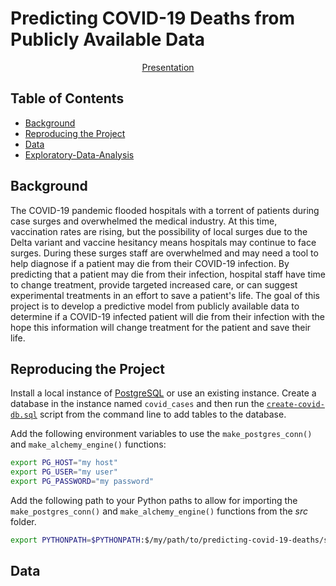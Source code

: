 # Predicting COVID-19 Deaths from Publicly Available Data

<p align="center">
  <a href="https://docs.google.com/presentation/d/1ZuryGxy18rZlF7Ga8g-YR7_lhyIDFDDxJe-eabr94FM/edit?usp=sharing">Presentation</a>
</p>

## Table of Contents
- [Background](#background)
- [Reproducing the Project](#reproducing-the-project)
- [Data](#data)
- [Exploratory-Data-Analysis](#exploratory-data-analysis)

## Background
The COVID-19 pandemic flooded hospitals with a torrent of patients during case surges and overwhelmed the medical industry. At this time, vaccination rates are rising, but the possibility of local surges due to the Delta variant and vaccine hesitancy means hospitals may continue to face surges. During these surges staff are overwhelmed and may need a tool to help diagnose if a patient may die from their COVID-19 infection. By predicting that a patient may die from their infection, hospital staff have time to change treatment, provide targeted increased care, or can suggest experimental treatments in an effort to save a patient's life. The goal of this project is to develop a predictive model from publicly available data to determine if a COVID-19 infected patient will die from their infection with the hope this information will change treatment for the patient and save their life.

## Reproducing the Project
Install a local instance of [PostgreSQL](https://www.postgresql.org/download/) or use an existing instance. Create a database in the instance named `covid_cases` and then run the [`create-covid-db.sql`](https://github.com/jkh-code/predicting-covid-19-deaths/blob/main/sql/create-covid-db.sql) script from the command line to add tables to the database.

Add the following environment variables to use the `make_postgres_conn()` and `make_alchemy_engine()` functions:

```sh
export PG_HOST="my host"
export PG_USER="my user"
export PG_PASSWORD="my password"
```

Add the following path to your Python paths to allow for importing the `make_postgres_conn()` and `make_alchemy_engine()` functions from the *src* folder.

```sh
export PYTHONPATH=$PYTHONPATH:$/my/path/to/predicting-covid-19-deaths/src/
```

## Data
